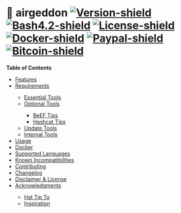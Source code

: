 # :satellite: airgeddon [![Version-shield]](CHANGELOG.md) [![Bash4.2-shield]](http://tldp.org/LDP/abs/html/bashver4.html#AEN21220) [![License-shield]](LICENSE.md) [![Docker-shield]](https://cloud.docker.com/app/v1s1t0r1sh3r3/repository/docker/v1s1t0r1sh3r3/airgeddon/general) [![Paypal-shield]](https://www.paypal.com/cgi-bin/webscr?cmd=_s-xclick&hosted_button_id=7ELM486P7XKKG) [![Bitcoin-shield]](https://blockchain.info/address/1AKnTXbomtwUzrm81FRzi5acSSXxGteGTH)


<summary><strong>Table of Contents</strong></summary>
	<ul>
		<li><a href="#features">Features</a></li>
		<li><a href="#requirements">Requirements</a></li>
		<ul>
			<li><a href="#essential-tools--the-script-does-not-work-if-you-dont-have-installed-all-of-them">Essential Tools</a></li>
			<li><a href="#optional-tools--not-necessary-to-work-only-needed-for-some-features">Optional Tools</a></li>
			<ul>
				<li><a href="#important-tips-about-beef">BeEF Tips</a></li>
				<li><a href="#important-tips-about-hashcat">Hashcat Tips</a></li>
			</ul>
			<li><a href="#update-tools--not-necessary-to-work-only-used-for-auto-update">Update Tools</a></li>
			<li><a href="#internal-tools--these-are-internally-checked-not-necessary-to-work-good-to-have">Internal Tools</a></li>
		</ul>
		<li><a href="#usage">Usage</a></li>
		<li><a href="#docker">Docker</a></li>
		<li><a href="#supported-languages">Supported Languages</a></li>
		<li><a href="#known-incompatibilities">Known Incompatibilities</a></li>
		<li><a href="#contributing">Contributing</a></li>
		<li><a href="#changelog">Changelog</a></li>
		<li><a href="#disclaimer--license">Disclaimer & License</a></li>
		<li><a href="#acknowledgments--license">Acknowledgments</a></li>
		<ul>
			<li><a href="#hat-tip-to">Hat Tip To</a></li>
			<li><a href="#inspiration">Inspiration</a></li>
		</ul>
	</ul>


<!-- Badges URLs -->
[Version-shield]: https://img.shields.io/badge/version-6.2-blue.svg?style=flat-square&colorA=273133&colorB=0093ee "Latest version"
[Bash4.2-shield]: https://img.shields.io/badge/bash-4.2%2B-blue.svg?style=flat-square&colorA=273133&colorB=00db00 "Bash 4.2 or later"
[License-shield]: https://img.shields.io/badge/license-GPL%20v3%2B-blue.svg?style=flat-square&colorA=273133&colorB=bd0000 "GPL v3+"
[Docker-shield]: https://img.shields.io/docker/automated/v1s1t0r1sh3r3/airgeddon.svg?style=flat-square&colorA=273133&colorB=f9ff5a "Docker rules!"
[Paypal-shield]: https://img.shields.io/badge/donate-paypal-blue.svg?style=flat-square&colorA=273133&colorB=b008bb "Show me the money!"
[Bitcoin-shield]: https://img.shields.io/badge/donate-bitcoin-blue.svg?style=flat-square&colorA=273133&colorB=f7931a "Show me the money!"